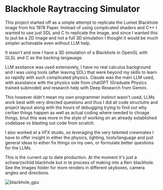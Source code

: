 # Blackhole Raytraccing Simulator

This project started off as a simple attempt to replicate the Lumiet Blackhole image from his 1978 Paper. Instead of using complicated shaders and C++ I wanted to use just SDL and C to replicate the image, and since I wanted this to jsut be a 2D image and not a full 3D simulation I thought it would be much simpler achievable even without LLM help.

It wasn't and now I have a 3D simulation of a Blackhole in OpenGL with GLSL and C as the backing langauage.

LLM assitance was used extensively, I have no real calculus background and I was using tools (after leaving SDL) that were beyond my skills to learn so rapidly with such complicated physics. Claude was the main LLM used, with assistance with the physics side from chatGPT (Graduate Physics trained submodel) and research help with Deep Research from Gemini. 

This however didn't mean my own programmer instinct wasn't used, LLMs work best with very directed questions and thus I did all code structutre and project layout along with the hours of debugging trying to find out why certian things happen as well as actual coding where needed to chnage things, bnut this was more in the style of working on an already established codebase vs blasting out code from scratch. 

I also worked at a VFX stuido, so leveraging the very talented crewmates I have to offer insight in either the physics, lighting, tools/language and just general ideas to either fix things on my own, or formulate better questions for the LLMs.

This is the current up to date production. At the moment it's just a schwarzschild blackhole but in te process of making into a Kerr blackhole. See the Images folder for more renders in different skyboxes, camera angles and directions.

![blackhole_gpu](https://github.com/user-attachments/assets/a5491207-b468-4649-9b57-963138ae6bd0)
